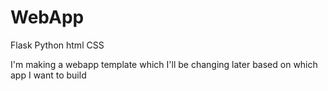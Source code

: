 # WebApp
Flask Python html CSS


I'm making a webapp template which I'll be changing later based on which app I want to build
